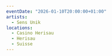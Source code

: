 ```yaml
---
eventDate: "2026-01-10T20:00:00+01:00"
artists:
  - Sens Unik
locations:
  - Casino Herisau
  - Herisau
  - Suisse
---
```

